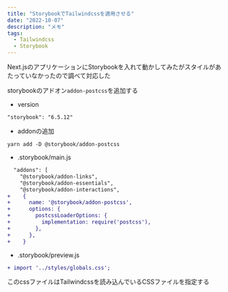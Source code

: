 ```yaml
---
title: "StorybookでTailwindcssを適用させる"
date: "2022-10-07"
description: "メモ"
tags:
  - Tailwindcss
  - Storybook
---
```


Next.jsのアプリケーションにStorybookを入れて動かしてみたがスタイルがあたっていなかったので調べて対応した

storybookのアドオン`addon-postcss`を追加する

- version

```
"storybook": "6.5.12"
```

- addonの追加

```
yarn add -D @storybook/addon-postcss
```

- .storybook/main.js

```diff
  "addons": [
    "@storybook/addon-links",
    "@storybook/addon-essentials",
    "@storybook/addon-interactions",
+    {
+      name: '@storybook/addon-postcss',
+      options: {
+        postcssLoaderOptions: {
+          implementation: require('postcss'),
+        },
+      },
+    }
```

- .storybook/preview.js

```diff
+ import '../styles/globals.css';
```

このcssファイルはTailwindcssを読み込んでいるCSSファイルを指定する